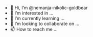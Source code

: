 - 👋 Hi, I’m @nemanja-nikolic-goldbear
- 👀 I’m interested in ...
- 🌱 I’m currently learning ...
- 💞️ I’m looking to collaborate on ...
- 📫 How to reach me ...

<!---
nemanja-nikolic-goldbear/nemanja-nikolic-goldbear is a ✨ special ✨ repository because its `README.md` (this file) appears on your GitHub profile.
You can click the Preview link to take a look at your changes.
--->
